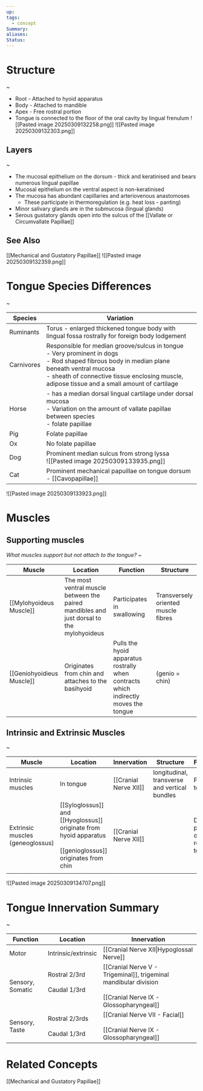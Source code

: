 ```yaml
---
up: 
tags:
  - concept
Summary: 
aliases: 
Status:
---
```

# Structure
~
- Root - Attached to hyoid apparatus
- Body - Attached to mandible
- Apex - Free rostral portion
- Tongue is connected to the floor of the oral cavity by lingual frenulum
![[Pasted image 20250309132258.png]]
![[Pasted image 20250309132303.png]]
## Layers
~
- The mucosal epithelium on the dorsum - thick and keratinised and bears numerous lingual papillae
- Mucosal epithelium on the ventral aspect is non-keratinised
- The mucosa has abundant capillaries and arteriovenous anastomoses
	- These participate in thermoregulation (e.g. heat loss - panting)
- Minor salivary glands are in the submucosa (lingual glands)
- Serous gustatory glands open into the sulcus of the [[Vallate or Circumvallate Papillae]]
## See Also
[[Mechanical and Gustatory Papillae]]
![[Pasted image 20250309132359.png]]

# Tongue Species Differences
~

| Species    | Variation                                                                                                                                                                                                                                        |
| ---------- | ------------------------------------------------------------------------------------------------------------------------------------------------------------------------------------------------------------------------------------------------ |
| Ruminants  | Torus - enlarged thickened tongue body with lingual fossa rostrally for foreign body lodgement                                                                                                                                                   |
| Carnivores | Responsible for median groove/sulcus in tongue<br>- Very prominent in dogs<br>- Rod shaped fibrous body in median plane beneath ventral mucosa<br>- sheath of connective tissue enclosing muscle, adipose tissue and a small amount of cartilage |
| Horse      | - has a median dorsal lingual cartilage under dorsal mucosa<br>- Variation on the amount of vallate papillae between species<br>- folate papillae                                                                                                |
| Pig        | Folate papillae                                                                                                                                                                                                                                  |
| Ox         | No folate papillae                                                                                                                                                                                                                               |
| Dog        | Prominent median sulcus from strong lyssa<br>![[Pasted image 20250309133935.png]]                                                                                                                                                                |
| Cat        | Prominent mechanical papuillae on tongue dorsum - [[Cavopapillae]]                                                                                                                                                                               |
![[Pasted image 20250309133923.png]]

# Muscles
## Supporting muscles
*What muscles support but not attach to the tongue?*
~

| Muscle                    | Location                                                                                     | Function                                                                             | Structure                           |
| ------------------------- | -------------------------------------------------------------------------------------------- | ------------------------------------------------------------------------------------ | ----------------------------------- |
| [[Mylohyoideus Muscle]]   | The most ventral muscle between the paired mandibles and just dorsal to the mylohyoideus<br> | Participates in swallowing                                                           | Transversely oriented muscle fibres |
| [[Geniohyoidieus Muscle]] | Originates from chin and attaches to the basihyoid                                           | Pulls the hyoid apparatus rostrally when contracts which indirectly moves the tongue | (genio = chin)                      |

## Intrinsic and Extrinsic Muscles
~

| Muscle                           | Location                                                                                                       | Innervation           | Structure                                     | Function                            |
| -------------------------------- | -------------------------------------------------------------------------------------------------------------- | --------------------- | --------------------------------------------- | ----------------------------------- |
| Intrinsic muscles                | In tongue                                                                                                      | [[Cranial Nerve XII]] | longitudinal, transverse and vertical bundles | Protrude tongue                     |
| Extrinsic muscles (geneoglossus) | [[Syloglossus]] and [[Hyoglossus]] originate from hyoid apparatus<br><br>[[genioglossus]] originates from chin | [[Cranial Nerve XII]] |                                               | Depress, protrude or retract tongue |
|                                  |                                                                                                                |                       |                                               |                                     |
![[Pasted image 20250309134707.png]]

# Tongue Innervation Summary
~

| Function         | Location                                  | Innervation                                                                     |
| ---------------- | ----------------------------------------- | ------------------------------------------------------------------------------- |
| Motor            | Intrinsic/extrinsic                       | [[Cranial Nerve XII\|Hypoglossal Nerve]]                                        |
| Sensory, Somatic | Rostral 2/3rd<br><br>Caudal 1/3rd<br><br> | [[Cranial Nerve V - Trigeminal]], trigeminal mandibular division<br><br>[[Cranial Nerve IX - Glossopharyngeal]] |
| Sensory, Taste   | Rostral 2/3rds<br><br>Caudal 1/3rd        | [[Cranial Nerve VII - Facial]]<br><br>[[Cranial Nerve IX - Glossopharyngeal]]                               |



# Related Concepts
[[Mechanical and Gustatory Papillae]]
